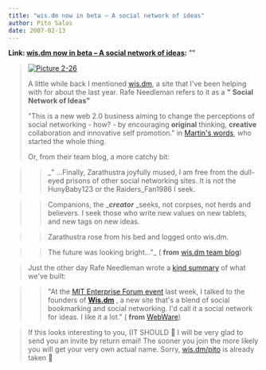 ```yaml
---
title: "wis.dm now in beta – A social network of ideas"
author: Pito Salas
date: 2007-02-13
---
```


**Link: [wis.dm now in beta – A social network of ideas](None):** ""


>
> [![Picture
> 2-26](https://i0.wp.com/s3.media.squarespace.com/production/1075723/12829350/weblogs/weblog/images/Picture%25202-26-tm.jpg?resize=240%2C189)](<https://i0.wp.com/s3.media.squarespace.com/production/1075723/12829350/weblogs/weblog/images/Picture%25202-26.png>)
>
> A little while back I mentioned [wis.dm](<http://wis.dm/>), a site that I've
> been helping with for about the last year. Rafe Needleman refers to it as a
> **" Social Network of Ideas"**
>
> "This is a new web 2.0 business aiming to change the perceptions of social
> networking - how? - by encouraging **original** thinking, **creative**
> collaboration and innovative self promotion." in [Martin's
> words](<http://www.mitforumcambridge.org/ww07/speakers.html>), who started
> the whole thing.
>
> Or, from their team blog, a more catchy bit:
>

>> _" …Finally, Zarathustra joyfully mused, I am free from the dull-eyed
prisons of other social networking sites. It is not the HunyBaby123 or the
Raiders_Fan1986 I seek.

>>

>> Companions, the _**_creator_** _seeks, not corpses, not herds and
believers. I seek those who write new values on new tablets, and new tags on
new ideas.

>>

>> Zarathustra rose from his bed and logged onto wis.dm.

>>

>> The future was looking bright…"_ ( **from** [wis.dm team
blog](<http://wis.dm/browse/14482>))

>
> Just the other day Rafe Needleman wrote a [kind
> summary](<http://www.webware.com/8301-1_109-9686596-2.html?tag=blog>) of
> what we've built:
>

>> "At the [MIT Enterprise Forum
event](<http://www.mitforumcambridge.org/ww07/overview.html>) last week, I
talked to the founders of **[Wis.dm](<http://wis.dm/>)** , a new site that's a
blend of social bookmarking and social networking. I'd call it a social
network for ideas. I like it a lot." ( **from**
[WebWare](<http://www.webware.com/8301-1_109-9686596-2.html?tag=blog>))

>
> If this looks interesting to you, (IT SHOULD 🙂 I will be very glad to send
> you an invite by return email! The sooner you join the more likely you will
> get your very own actual name. Sorry, [wis.dm/pito](<http://wis.dm/pito>) is
> already taken 🙂


